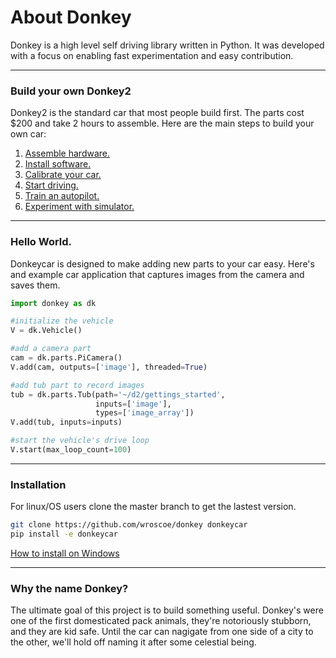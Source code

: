# About Donkey

Donkey is a high level self driving library written in Python. It was 
developed with a focus on enabling fast experimentation and easy contribution.

---------

### Build your own Donkey2

Donkey2 is the standard car that most people build first. The parts cost $200
and take 2 hours to assemble. Here are the main steps to build your own car: 

1. [Assemble hardware.](guide/build_hardware.md)
2. [Install software.](guide/install_software.md)
3. [Calibrate your car.](guide/calibrate.md)
4. [Start driving.](guide/get_driving.md) 
5. [Train an autopilot.](guide/train_autopilot.md) 
6. [Experiment with simulator.](guide/simulator.md) 

---------------



### Hello World. 

Donkeycar is designed to make adding new parts to your car easy. Here's and 
example car application that captures images from the camera and saves them.

```python
import donkey as dk

#initialize the vehicle
V = dk.Vehicle()

#add a camera part
cam = dk.parts.PiCamera()
V.add(cam, outputs=['image'], threaded=True)

#add tub part to record images
tub = dk.parts.Tub(path='~/d2/gettings_started', 
                   inputs=['image'], 
                   types=['image_array'])
V.add(tub, inputs=inputs)

#start the vehicle's drive loop
V.start(max_loop_count=100)
```
----------------

### Installation

For linux/OS users clone the master branch to get the lastest version.
```bash
git clone https://github.com/wroscoe/donkey donkeycar
pip install -e donkeycar
```

[How to install on Windows](guide/install_software.md)

-----------------------

### Why the name Donkey?

The ultimate goal of this project is to build something useful. Donkey's were
one of the first domesticated pack animals, they're notoriously stubborn, and 
they are kid safe. Until the car can nagigate from one side of a city to the 
other, we'll hold off naming it after some celestial being.

